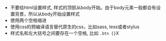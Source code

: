 * 不要给html设置样式, 样式的顶部从body开始。由于body元素一般都会有设置背景，所以从body开始设置样式
* 使用两个空格缩进
* 使用css的预编译语言替代原生的css，比如sass, less或者stylus
* 样式名和左大括号之间要存在一个空格, 比如 `.btn {}`X